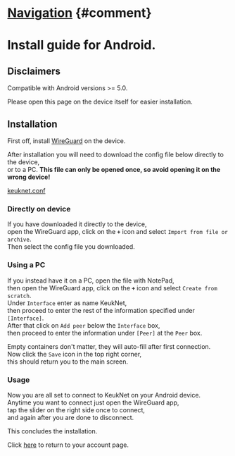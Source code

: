 # [Navigation](/header.md) {#comment}



# Install guide for Android.



## Disclaimers

Compatible with Android versions >= 5.0.

Please open this page on the device itself for easier installation.



## Installation

First off, install [WireGuard][1] on the device.

After installation you will need to download the config file below directly to the device,  
or to a PC. **This file can only be opened once, so avoid opening it on the wrong device!**

[keuknet.conf](/getconf?${req.args.uuid})

### Directly on device

If you have downloaded it directly to the device,  
open the WireGuard app, click on the **`+`** icon and select `Import from file or archive`.  
Then select the config file you downloaded.

### Using a PC

If you instead have it on a PC, open the file with NotePad,  
then open the WireGuard app, click on the **`+`** icon and select `Create from scratch`.  
Under `Interface` enter as name KeukNet,  
then proceed to enter the rest of the information specified under `[Interface]`.  
After that click on `Add peer` below the `Interface` box,  
then proceed to enter the information under `[Peer]` at the `Peer` box.

Empty containers don't matter, they will auto-fill after first connection.  
Now click the `Save` icon in the top right corner,  
this should return you to the main screen.

### Usage

Now you are all set to connect to KeukNet on your Android device.  
Anytime you want to connect just open the WireGuard app,  
tap the slider on the right side once to connect,  
and again after you are done to disconnect.


This concludes the installation.

Click [here][2] to return to your account page.

[1]: https://play.google.com/store/apps/details?id=com.wireguard.android
[2]: /